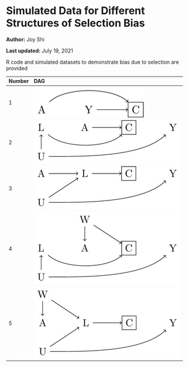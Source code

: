 # Simulated Data for Different Structures of Selection Bias
**Author:** Joy Shi

**Last updated:** July 19, 2021

R code and simulated datasets to demonstrate bias due to selection are provided

| Number | DAG |
| :--- | :--- |
| 1 | <img src="/dags/DAG1.png" width=75%> |
| 2 | <img src="/dags/DAG2.png" width=100%> |
| 3 | <img src="/dags/DAG3.png" width=100%> |
| 4 | <img src="/dags/DAG4.png" width=100%> |
| 5 | <img src="/dags/DAG5.png" width=100%> |
